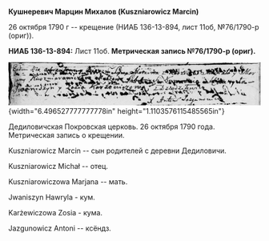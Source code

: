 **Кушнеревич Марцин Михалов (Kuszniarowicz Marcin)**

26 октября 1790 г -- крещение (НИАБ 136-13-894, лист 11об, №76/1790-р
(ориг)).

**НИАБ 136-13-894:** Лист 11об. **Метрическая запись №76/1790-р
(ориг).**

![](./media/a60d47804a02f987ccb373883622b6612e1c89b2.png){width="6.496527777777778in"
height="1.1103576115485565in"}

Дедиловичская Покровская церковь. 26 октября 1790 года. Метрическая
запись о крещении.

Kuszniarowicz Marcin -- сын родителей с деревни Дедиловичи.

Kuszniarowicz Michał -- отец.

Kuszniarowiczowa Marjana -- мать.

Jwaniszyn Hawryla - кум.

Karżewiczowa Zosia - кума.

Jazgunowicz Antoni -- ксёндз.
